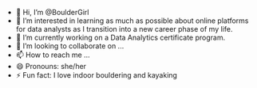 - 👋 Hi, I’m @BoulderGirl
- 👀 I’m interested in learning as much as possible about online platforms for data analysts as I transition into a new career phase of my life.
- 🌱 I’m currently working on a Data Analytics certificate program.
- 💞️ I’m looking to collaborate on ...
- 📫 How to reach me ...
- 😄 Pronouns: she/her
- ⚡ Fun fact: I love indoor bouldering and kayaking

<!---
BoulderGirl/BoulderGirl is a ✨ special ✨ repository because its `README.md` (this file) appears on your GitHub profile.
You can click the Preview link to take a look at your changes.
--->
